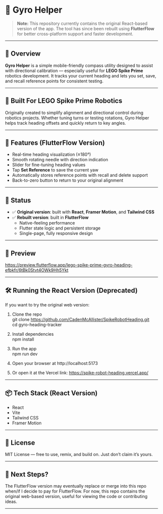 # 📐 Gyro Helper

> **Note:** This repository currently contains the original React-based version of the app. The tool has since been rebuilt using **FlutterFlow** for better cross-platform support and faster development.

---

## 🧭 Overview

**Gyro Helper** is a simple mobile-friendly compass utility designed to assist with directional calibration — especially useful for **LEGO Spike Prime** robotics development. It tracks your current heading and lets you set, save, and recall reference points for consistent testing.

---

## 🤖 Built For LEGO Spike Prime Robotics

Originally created to simplify alignment and directional control during robotics projects. Whether tuning turns or testing rotations, Gyro Helper helps track heading offsets and quickly return to key angles.

---

## 🚀 Features (FlutterFlow Version)

- Real-time heading visualization (±180°)  
- Smooth rotating needle with direction indication  
- Slider for fine-tuning heading values  
- Tap **Set Reference** to save the current yaw  
- Automatically stores reference points with recall and delete support  
- Back-to-zero button to return to your original alignment  

---

## 🔧 Status

- ✅ **Original version**: built with **React**, **Framer Motion**, and **Tailwind CSS**  
- ✅ **Rebuilt version**: built in **FlutterFlow**  
  - Native-feeling performance  
  - Flutter state logic and persistent storage  
  - Single-page, fully responsive design  

---

## 📸 Preview

https://preview.flutterflow.app/lego-spike-prime-gyro-heading-efbkfr/6tBk0Stvt4OWk9Hh5Ykt

---

## 🛠️ Running the React Version (Deprecated)

If you want to try the original web version:

1. Clone the repo  
   git clone https://github.com/CadenMcAllister/SpikeRobotHeading.git  
   cd gyro-heading-tracker

2. Install dependencies  
   npm install

3. Run the app  
   npm run dev

4. Open your browser at http://localhost:5173
5. Or open it at the Vercel link: https://spike-robot-heading.vercel.app/

---

## 📦 Tech Stack (React Version)

- React  
- Vite  
- Tailwind CSS  
- Framer Motion  

---

## 📄 License

MIT License — free to use, remix, and build on. Just don’t claim it’s yours.

---

## 🚧 Next Steps?

The FlutterFlow version may eventually replace or merge into this repo when/if I decide to pay for FlutterFlow. For now, this repo contains the original web-based version, useful for viewing the code or contributing ideas.

---
